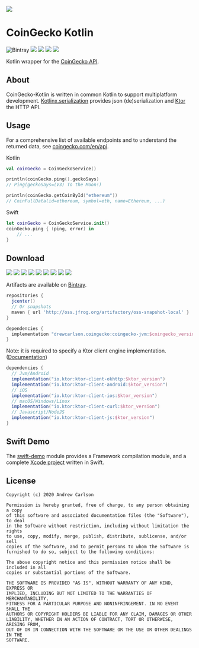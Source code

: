 [![](https://static.coingecko.com/s/coingecko-logo-d13d6bcceddbb003f146b33c2f7e8193d72b93bb343d38e392897c3df3e78bdd.png)](https://coingecko.com)

# CoinGecko Kotlin

![Bintray](https://img.shields.io/bintray/v/drewcarlson/CoinGecko-Kotlin/CoinGecko-Kotlin?color=blue)
![](https://img.shields.io/maven-metadata/v?label=artifactory&logoColor=lightgrey&metadataUrl=https%3A%2F%2Foss.jfrog.org%2Fartifactory%2Foss-snapshot-local%2Fdrewcarlson%2Fcoingecko%2Fcoingecko%2Fmaven-metadata.xml&color=lightgrey)
![](https://github.com/DrewCarlson/CoinGecko-Kotlin/workflows/Jvm/badge.svg)
![](https://github.com/DrewCarlson/CoinGecko-Kotlin/workflows/Js/badge.svg)
![](https://github.com/DrewCarlson/CoinGecko-Kotlin/workflows/Native/badge.svg)

Kotlin wrapper for the [CoinGecko API](https://www.coingecko.com/en/api).

## About

CoinGecko-Kotlin is written in common Kotlin to support multiplatform development.  [Kotlinx.serialization](https://github.com/Kotlin/kotlinx.serialization) provides json (de)serialization and [Ktor](https://ktor.io) the HTTP API.

## Usage

For a comprehensive list of available endpoints and to understand the returned data, see [coingecko.com/en/api](https://www.coingecko.com/en/api).

Kotlin
```kotlin
val coinGecko = CoinGeckoService()

println(coinGecko.ping().geckoSays)
// Ping(geckoSays=(V3) To the Moon!)

println(coinGecko.getCoinById("ethereum"))
// CoinFullData(id=ethereum, symbol=eth, name=Ethereum, ...)
```
Swift
```swift
let coinGecko = CoinGeckoService.init()
coinGecko.ping { (ping, error) in
    // ...
}
``` 

## Download

![](https://img.shields.io/static/v1?label=&message=Platforms&color=grey)
![](https://img.shields.io/static/v1?label=&message=Js&color=blue)
![](https://img.shields.io/static/v1?label=&message=Jvm&color=blue)
![](https://img.shields.io/static/v1?label=&message=Linux&color=blue)
![](https://img.shields.io/static/v1?label=&message=macOS&color=blue)
![](https://img.shields.io/static/v1?label=&message=Windows&color=blue)
![](https://img.shields.io/static/v1?label=&message=iOS&color=blue)
![](https://img.shields.io/static/v1?label=&message=tvOS&color=blue)
![](https://img.shields.io/static/v1?label=&message=watchOS&color=blue)

Artifacts are available on [Bintray](https://bintray.com/drewcarlson/CoinGecko-Kotlin).

```groovy
repositories {
  jcenter()
  // Or snapshots
  maven { url 'http://oss.jfrog.org/artifactory/oss-snapshot-local' }
}

dependencies {
  implementation "drewcarlson.coingecko:coingecko-jvm:$coingecko_version"
}
```


Note: it is required to specify a Ktor client engine implementation.
([Documentation](https://ktor.io/clients/http-client/multiplatform.html))

```groovy
dependencies {
  // Jvm/Android
  implementation("io.ktor:ktor-client-okhttp:$ktor_version")
  implementation("io.ktor:ktor-client-android:$ktor_version")
  // iOS
  implementation("io.ktor:ktor-client-ios:$ktor_version")
  // macOS/Windows/Linux
  implementation("io.ktor:ktor-client-curl:$ktor_version")
  // Javascript/NodeJS
  implementation("io.ktor:ktor-client-js:$ktor_version")
}
``` 

## Swift Demo

The [swift-demo](swift-demo) module provides a Framework compilation module, and a complete [Xcode project](swift-demo/coingecko-swift) written in Swift.

## License
```
Copyright (c) 2020 Andrew Carlson

Permission is hereby granted, free of charge, to any person obtaining a copy
of this software and associated documentation files (the "Software"), to deal
in the Software without restriction, including without limitation the rights
to use, copy, modify, merge, publish, distribute, sublicense, and/or sell
copies of the Software, and to permit persons to whom the Software is
furnished to do so, subject to the following conditions:

The above copyright notice and this permission notice shall be included in all
copies or substantial portions of the Software.

THE SOFTWARE IS PROVIDED "AS IS", WITHOUT WARRANTY OF ANY KIND, EXPRESS OR
IMPLIED, INCLUDING BUT NOT LIMITED TO THE WARRANTIES OF MERCHANTABILITY,
FITNESS FOR A PARTICULAR PURPOSE AND NONINFRINGEMENT. IN NO EVENT SHALL THE
AUTHORS OR COPYRIGHT HOLDERS BE LIABLE FOR ANY CLAIM, DAMAGES OR OTHER
LIABILITY, WHETHER IN AN ACTION OF CONTRACT, TORT OR OTHERWISE, ARISING FROM,
OUT OF OR IN CONNECTION WITH THE SOFTWARE OR THE USE OR OTHER DEALINGS IN THE
SOFTWARE.
```
